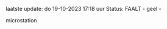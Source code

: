 laatste update: 
do 19-10-2023 17:18   uur 
Status: FAALT - geel - 
<div class="service Y">microstation</div>